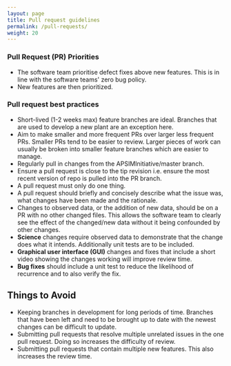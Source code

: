 ```yaml
---
layout: page
title: Pull request guidelines
permalink: /pull-requests/
weight: 20
---
```


### Pull Request (PR) Priorities

* The software team prioritise defect fixes above new features. This is in line with the software teams' zero bug policy.
* New features are then prioritized.

### Pull request best practices

* Short-lived (1-2 weeks max) feature branches are ideal. Branches that are used to develop a new plant are an exception here.
* Aim to make smaller and more frequent PRs over larger less frequent PRs. Smaller PRs tend to be easier to review. Larger pieces of work can usually be broken into smaller feature branches which are easier to manage.
* Regularly pull in changes from the APSIMInitiative/master branch.
* Ensure a pull request is close to the tip revision i.e. ensure the most recent version of repo is pulled into the PR branch.
* A pull request must only do one thing.
* A pull request should briefly and concisely describe what the issue was, what changes have been made and the rationale.
* Changes to observed data, or the addition of new data, should be on a PR with no other changed files. This allows the software team to clearly see the effect of the changed/new data without it being confounded by other changes.
* **Science** changes require observed data to demonstrate that the change does what it intends. Additionally unit tests are to be included.
* **Graphical user interface (GUI)** changes and fixes that include a short video showing the changes working will improve review time.
* **Bug fixes** should include a unit test to reduce the likelihood of recurrence and to also verify the fix.

## Things to Avoid

* Keeping branches in development for long periods of time. Branches that have been left and need to be brought up to date with the newest changes can be difficult to update.
* Submitting pull requests that resolve multiple unrelated issues in the one pull request. Doing so increases the difficulty of review.
* Submitting pull requests that contain multiple new features. This also increases the review time.
